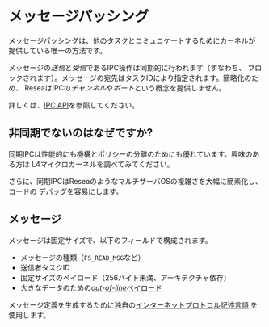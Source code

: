 # メッセージパッシング

メッセージパッシングは、他のタスクとコミュニケートするためにカーネルが
提供している唯一の方法です。

メッセージの*送信*と*受信*であるIPC操作は同期的に行われます（すなわち、
ブロックされます）。メッセージの宛先はタスクIDにより指定されます。簡略化のため、
ReseaはIPCの*チャンネル*や*ポート*という概念を提供しません。

詳しくは、[IPC API](../userspace/ipc.html)を参照してください。

## 非同期でないのはなぜですか?

同期IPCは性能的にも機構とポリシーの分離のためにも優れています。興味のある方は
L4マイクロカーネルを調べてみてください。

さらに、同期IPCはReseaのようなマルチサーバOSの複雑さを大幅に簡素化し、コードの
デバッグを容易にします。

## メッセージ

メッセージは固定サイズで、以下のフィールドで構成されます。

- メッセージの種類（`FS_READ_MSG`など）
- 送信者タスクID
- 固定サイズのペイロード（256バイト未満、アーキテクチャ依存）
- 大きなデータのための[*out-of-line*ペイロード](../userspace/ool.html)

メッセージ定義を生成するために独自の[インターネットプロトコル記述言語](../userspace/idl.html)
を使用します。
